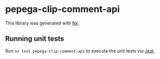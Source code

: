 # pepega-clip-comment-api

This library was generated with [Nx](https://nx.dev).

## Running unit tests

Run `nx test pepega-clip-comment-api` to execute the unit tests via [Jest](https://jestjs.io).
